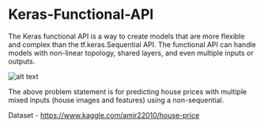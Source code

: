 # Keras-Functional-API

The Keras functional API is a way to create models that are more flexible and complex than the tf.keras.Sequential API. The functional API can handle models with non-linear topology, shared layers, and even multiple inputs or outputs.

![alt text](https://deepmodi.com/wp-content/uploads/2020/12/image1.png)

The above problem statement is for predicting house prices with multiple mixed inputs (house images and features) using a non-sequential.

Dataset - https://www.kaggle.com/amir22010/house-price
